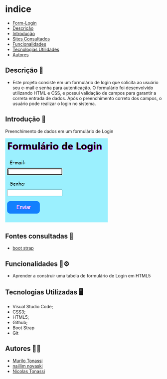 

# indice


* [Form-Login](#form-CadEcommerce)
* [Descrição](#descrição)
* [Introdução](#introdução)
* [Sites Consultados](#Sites-consultados)
* [Funcionalidades](#funcionalidades)
* [Tecnologias Utilidades](#tecnologias-utilizadas)
* [Autores](#autores)



## Descrição 📖
-  Este projeto consiste em um formulário de login que solicita ao usuário seu e-mail e senha para autenticação. O formulário foi desenvolvido utilizando HTML e CSS, e possui validação de campos para garantir a correta entrada de dados. Após o preenchimento correto dos campos, o usuário pode realizar o login no sistema.

## Introdução 📄
Preenchimento de dados em um formulário de Login

![](imagem.png)

## Fontes consultadas 📱
- [boot strap](https://getbootstrap.com/)

## Funcionalidades 🧠⚙️
 - Aprender a construir uma tabela de formulário de Login em HTML5

## Tecnologias Utilizadas 🖥️  
- Visual Studio Code;
- CSS3;
- HTML5;
- Github;
- Boot Strap
- Git

## Autores 👥📘
- [Murilo Tonassi](https://github.com/murilo-tonassi)
- [naillim novaski](https://github.com/naillimnovaski)
- [Nicolas Tonassi](https://github.com/nicolas-tonassi)

 